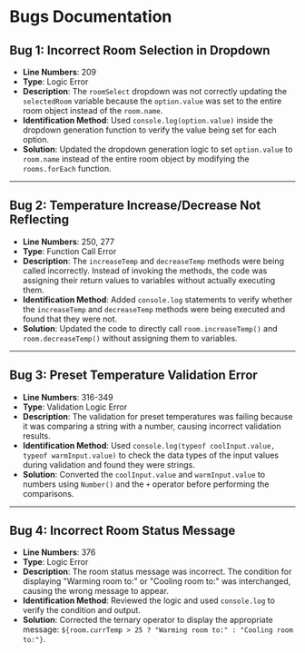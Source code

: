 # Bugs Documentation

## Bug 1: Incorrect Room Selection in Dropdown
- **Line Numbers**: 209
- **Type**: Logic Error
- **Description**: The `roomSelect` dropdown was not correctly updating the `selectedRoom` variable because the `option.value` was set to the entire room object instead of the `room.name`.
- **Identification Method**: Used `console.log(option.value)` inside the dropdown generation function to verify the value being set for each option.
- **Solution**: Updated the dropdown generation logic to set `option.value` to `room.name` instead of the entire room object by modifying the `rooms.forEach` function.

---

## Bug 2: Temperature Increase/Decrease Not Reflecting
- **Line Numbers**: 250, 277
- **Type**: Function Call Error
- **Description**: The `increaseTemp` and `decreaseTemp` methods were being called incorrectly. Instead of invoking the methods, the code was assigning their return values to variables without actually executing them.
- **Identification Method**: Added `console.log` statements to verify whether the `increaseTemp` and `decreaseTemp` methods were being executed and found that they were not.
- **Solution**: Updated the code to directly call `room.increaseTemp()` and `room.decreaseTemp()` without assigning them to variables.

---

## Bug 3: Preset Temperature Validation Error
- **Line Numbers**: 316-349
- **Type**: Validation Logic Error
- **Description**: The validation for preset temperatures was failing because it was comparing a string with a number, causing incorrect validation results.
- **Identification Method**: Used `console.log(typeof coolInput.value, typeof warmInput.value)` to check the data types of the input values during validation and found they were strings.
- **Solution**: Converted the `coolInput.value` and `warmInput.value` to numbers using `Number()` and the `+` operator before performing the comparisons.

---


## Bug 4: Incorrect Room Status Message
- **Line Numbers**: 376
- **Type**: Logic Error
- **Description**: The room status message was incorrect. The condition for displaying "Warming room to:" or "Cooling room to:" was interchanged, causing the wrong message to appear.
- **Identification Method**: Reviewed the logic and used `console.log` to verify the condition and output.
- **Solution**: Corrected the ternary operator to display the appropriate message: `${room.currTemp > 25 ? "Warming room to:" : "Cooling room to:"}`.

